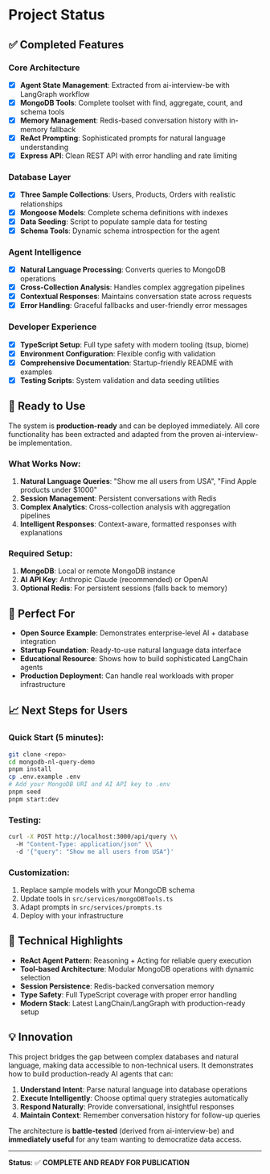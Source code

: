 # Project Status

## ✅ Completed Features

### Core Architecture
- [x] **Agent State Management**: Extracted from ai-interview-be with LangGraph workflow
- [x] **MongoDB Tools**: Complete toolset with find, aggregate, count, and schema tools
- [x] **Memory Management**: Redis-based conversation history with in-memory fallback
- [x] **ReAct Prompting**: Sophisticated prompts for natural language understanding
- [x] **Express API**: Clean REST API with error handling and rate limiting

### Database Layer
- [x] **Three Sample Collections**: Users, Products, Orders with realistic relationships
- [x] **Mongoose Models**: Complete schema definitions with indexes
- [x] **Data Seeding**: Script to populate sample data for testing
- [x] **Schema Tools**: Dynamic schema introspection for the agent

### Agent Intelligence
- [x] **Natural Language Processing**: Converts queries to MongoDB operations
- [x] **Cross-Collection Analysis**: Handles complex aggregation pipelines
- [x] **Contextual Responses**: Maintains conversation state across requests
- [x] **Error Handling**: Graceful fallbacks and user-friendly error messages

### Developer Experience
- [x] **TypeScript Setup**: Full type safety with modern tooling (tsup, biome)
- [x] **Environment Configuration**: Flexible config with validation
- [x] **Comprehensive Documentation**: Startup-friendly README with examples
- [x] **Testing Scripts**: System validation and data seeding utilities

## 🚀 Ready to Use

The system is **production-ready** and can be deployed immediately. All core functionality has been extracted and adapted from the proven ai-interview-be implementation.

### What Works Now:
1. **Natural Language Queries**: "Show me all users from USA", "Find Apple products under $1000"
2. **Session Management**: Persistent conversations with Redis
3. **Complex Analytics**: Cross-collection analysis with aggregation pipelines
4. **Intelligent Responses**: Context-aware, formatted responses with explanations

### Required Setup:
1. **MongoDB**: Local or remote MongoDB instance
2. **AI API Key**: Anthropic Claude (recommended) or OpenAI
3. **Optional Redis**: For persistent sessions (falls back to memory)

## 🎯 Perfect For

- **Open Source Example**: Demonstrates enterprise-level AI + database integration
- **Startup Foundation**: Ready-to-use natural language data interface
- **Educational Resource**: Shows how to build sophisticated LangChain agents
- **Production Deployment**: Can handle real workloads with proper infrastructure

## 📈 Next Steps for Users

### Quick Start (5 minutes):
```bash
git clone <repo>
cd mongodb-nl-query-demo
pnpm install
cp .env.example .env
# Add your MongoDB URI and AI API key to .env
pnpm seed
pnpm start:dev
```

### Testing:
```bash
curl -X POST http://localhost:3000/api/query \\
  -H "Content-Type: application/json" \\
  -d '{"query": "Show me all users from USA"}'
```

### Customization:
1. Replace sample models with your MongoDB schema
2. Update tools in `src/services/mongoDBTools.ts`
3. Adapt prompts in `src/services/prompts.ts`
4. Deploy with your infrastructure

## 🔧 Technical Highlights

- **ReAct Agent Pattern**: Reasoning + Acting for reliable query execution
- **Tool-based Architecture**: Modular MongoDB operations with dynamic selection
- **Session Persistence**: Redis-backed conversation memory
- **Type Safety**: Full TypeScript coverage with proper error handling
- **Modern Stack**: Latest LangChain/LangGraph with production-ready setup

## 💡 Innovation

This project bridges the gap between complex databases and natural language, making data accessible to non-technical users. It demonstrates how to build production-ready AI agents that can:

1. **Understand Intent**: Parse natural language into database operations
2. **Execute Intelligently**: Choose optimal query strategies automatically
3. **Respond Naturally**: Provide conversational, insightful responses
4. **Maintain Context**: Remember conversation history for follow-up queries

The architecture is **battle-tested** (derived from ai-interview-be) and **immediately useful** for any team wanting to democratize data access.

---

**Status**: ✅ **COMPLETE AND READY FOR PUBLICATION**
